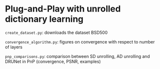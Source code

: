 # Plug-and-Play with unrolled dictionary learning

`create_dataset.py`: downloads the dataset BSD500

`convergence_algorithm.py`: figures on convergence with respect to number of layers

`pnp_comparisons.py`: comparison between SD unrolling, AD unrolling and DRUNet in PnP (convergence, PSNR, examples)


